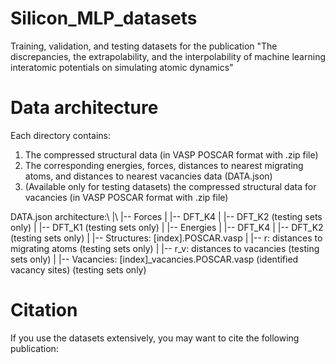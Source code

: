 # Silicon_MLP_datasets
Training, validation, and testing datasets for the publication "The discrepancies, the extrapolability, and the interpolability of machine learning interatomic potentials on simulating atomic dynamics"

# Data architecture
Each directory contains:
1.  The compressed structural data (in VASP POSCAR format with .zip file)
2.  The corresponding energies, forces, distances to nearest migrating atoms, and distances to nearest vacancies data  (DATA.json)
3.  (Available only for testing datasets) the compressed structural data for vacancies (in VASP POSCAR format with .zip file)

DATA.json architecture:\\
|\\
|-- Forces
|       |-- DFT_K4
|       |-- DFT_K2 (testing sets only)
|       |-- DFT_K1 (testing sets only)
|
|-- Energies
|       |-- DFT_K4
|       |-- DFT_K2 (testing sets only)
|
|-- Structures: [index].POSCAR.vasp
|
|-- r: distances to migrating atoms (testing sets only)
|
|-- r_v: distances to vacancies (testing sets only)
|
|-- Vacancies: [index]_vacancies.POSCAR.vasp
               (identified vacancy sites)
               (testing sets only)

# Citation
If you use the datasets extensively, you may want to cite the following publication:
